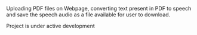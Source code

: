 Uploading PDF files on Webpage, converting text present in PDF to speech and save the speech audio as a file available for user to download.

Project is under active development
